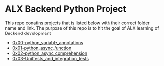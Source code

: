 # ALX Backend Python Project
This repo conatins projects that is listed below with their correct folder name and link. The purpose of this repo is to hit the goal of ALX learning of Backend development
- [0x00-python_variable_annotations](https://github.com/getdaniel/alx-backend-python/tree/main/0x00-python_variable_annotations)
- [0x01-python_async_function](https://github.com/getdaniel/alx-backend-python/tree/main/0x01-python_async_function)
- [0x02-python_async_comprehension](https://github.com/getdaniel/alx-backend-python/tree/main/0x02-python_async_comprehension)
- [0x03-Unittests_and_integration_tests](https://github.com/getdaniel/alx-backend-python/tree/main/0x03-Unittests_and_integration_tests)
